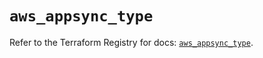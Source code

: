 # `aws_appsync_type`

Refer to the Terraform Registry for docs: [`aws_appsync_type`](https://registry.terraform.io/providers/hashicorp/aws/5.78.0/docs/resources/appsync_type).
